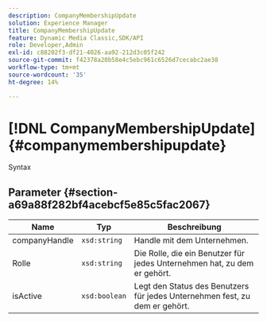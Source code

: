 ```yaml
---
description: CompanyMembershipUpdate
solution: Experience Manager
title: CompanyMembershipUpdate
feature: Dynamic Media Classic,SDK/API
role: Developer,Admin
exl-id: c88202f3-df21-4026-aa92-212d3c05f242
source-git-commit: f42378a20b58e4c5ebc961c6526d7cecabc2ae38
workflow-type: tm+mt
source-wordcount: '35'
ht-degree: 14%

---
```


# [!DNL CompanyMembershipUpdate]{#companymembershipupdate}

Syntax

## Parameter {#section-a69a88f282bf4acebcf5e85c5fac2067}

| Name | Typ | Beschreibung |
|---|---|---|
| companyHandle | `xsd:string` | Handle mit dem Unternehmen. |
| Rolle | `xsd:string` | Die Rolle, die ein Benutzer für jedes Unternehmen hat, zu dem er gehört. |
| isActive | `xsd:boolean` | Legt den Status des Benutzers für jedes Unternehmen fest, zu dem er gehört. |
